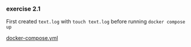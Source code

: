 ### exercise 2.1

First created `text.log` with `touch text.log` before running `docker compose up`

[docker-compose.yml](ex2_1/docker-compose.yml)


